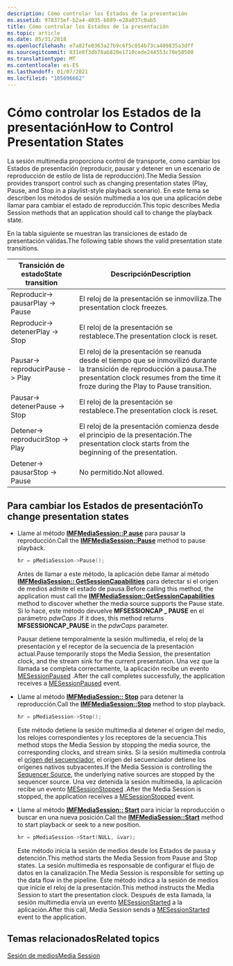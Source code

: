 ```yaml
---
description: Cómo controlar los Estados de la presentación
ms.assetid: 978373ef-b2a4-4035-b889-e28a037c0ab5
title: Cómo controlar los Estados de la presentación
ms.topic: article
ms.date: 05/31/2018
ms.openlocfilehash: e7a82fe0363a27b9c6f5c054b73ca409835a3dff
ms.sourcegitcommit: 831e8f3db78ab820e1710cede244553c70e50500
ms.translationtype: MT
ms.contentlocale: es-ES
ms.lasthandoff: 01/07/2021
ms.locfileid: "105696662"
---
```

# <a name="how-to-control-presentation-states"></a><span data-ttu-id="fc3be-103">Cómo controlar los Estados de la presentación</span><span class="sxs-lookup"><span data-stu-id="fc3be-103">How to Control Presentation States</span></span>

<span data-ttu-id="fc3be-104">La sesión multimedia proporciona control de transporte, como cambiar los Estados de presentación (reproducir, pausar y detener en un escenario de reproducción de estilo de lista de reproducción).</span><span class="sxs-lookup"><span data-stu-id="fc3be-104">The Media Session provides transport control such as changing presentation states (Play, Pause, and Stop in a playlist-style playback scenario).</span></span> <span data-ttu-id="fc3be-105">En este tema se describen los métodos de sesión multimedia a los que una aplicación debe llamar para cambiar el estado de reproducción.</span><span class="sxs-lookup"><span data-stu-id="fc3be-105">This topic describes Media Session methods that an application should call to change the playback state.</span></span>

<span data-ttu-id="fc3be-106">En la tabla siguiente se muestran las transiciones de estado de presentación válidas.</span><span class="sxs-lookup"><span data-stu-id="fc3be-106">The following table shows the valid presentation state transitions.</span></span>



| <span data-ttu-id="fc3be-107">Transición de estado</span><span class="sxs-lookup"><span data-stu-id="fc3be-107">State transition</span></span> | <span data-ttu-id="fc3be-108">Descripción</span><span class="sxs-lookup"><span data-stu-id="fc3be-108">Description</span></span>                                                                                |
|------------------|--------------------------------------------------------------------------------------------|
| <span data-ttu-id="fc3be-109">Reproducir-> pausar</span><span class="sxs-lookup"><span data-stu-id="fc3be-109">Play -> Pause</span></span> | <span data-ttu-id="fc3be-110">El reloj de la presentación se inmoviliza.</span><span class="sxs-lookup"><span data-stu-id="fc3be-110">The presentation clock freezes.</span></span>                                                            |
| <span data-ttu-id="fc3be-111">Reproducir-> detener</span><span class="sxs-lookup"><span data-stu-id="fc3be-111">Play -> Stop</span></span>  | <span data-ttu-id="fc3be-112">El reloj de la presentación se restablece.</span><span class="sxs-lookup"><span data-stu-id="fc3be-112">The presentation clock is reset.</span></span>                                                           |
| <span data-ttu-id="fc3be-113">Pausar-> reproducir</span><span class="sxs-lookup"><span data-stu-id="fc3be-113">Pause -> Play</span></span> | <span data-ttu-id="fc3be-114">El reloj de la presentación se reanuda desde el tiempo que se inmovilizó durante la transición de reproducción a pausa.</span><span class="sxs-lookup"><span data-stu-id="fc3be-114">The presentation clock resumes from the time it froze during the Play to Pause transition.</span></span> |
| <span data-ttu-id="fc3be-115">Pausar-> detener</span><span class="sxs-lookup"><span data-stu-id="fc3be-115">Pause -> Stop</span></span> | <span data-ttu-id="fc3be-116">El reloj de la presentación se restablece.</span><span class="sxs-lookup"><span data-stu-id="fc3be-116">The presentation clock is reset.</span></span>                                                           |
| <span data-ttu-id="fc3be-117">Detener-> reproducir</span><span class="sxs-lookup"><span data-stu-id="fc3be-117">Stop -> Play</span></span>  | <span data-ttu-id="fc3be-118">El reloj de la presentación comienza desde el principio de la presentación.</span><span class="sxs-lookup"><span data-stu-id="fc3be-118">The presentation clock starts from the beginning of the presentation.</span></span>                      |
| <span data-ttu-id="fc3be-119">Detener-> pausar</span><span class="sxs-lookup"><span data-stu-id="fc3be-119">Stop -> Pause</span></span> | <span data-ttu-id="fc3be-120">No permitido.</span><span class="sxs-lookup"><span data-stu-id="fc3be-120">Not allowed.</span></span>                                                                               |



 

## <a name="to-change-presentation-states"></a><span data-ttu-id="fc3be-121">Para cambiar los Estados de presentación</span><span class="sxs-lookup"><span data-stu-id="fc3be-121">To change presentation states</span></span>

-   <span data-ttu-id="fc3be-122">Llame al método [**IMFMediaSession::P ause**](/windows/desktop/api/mfidl/nf-mfidl-imfmediasession-pause) para pausar la reproducción.</span><span class="sxs-lookup"><span data-stu-id="fc3be-122">Call the [**IMFMediaSession::Pause**](/windows/desktop/api/mfidl/nf-mfidl-imfmediasession-pause) method to pause playback.</span></span>

    ```C++
    hr = pMediaSession->Pause();
    ```

    

    <span data-ttu-id="fc3be-123">Antes de llamar a este método, la aplicación debe llamar al método [**IMFMediaSession:: GetSessionCapabilities**](/windows/desktop/api/mfidl/nf-mfidl-imfmediasession-getsessioncapabilities) para detectar si el origen de medios admite el estado de pausa.</span><span class="sxs-lookup"><span data-stu-id="fc3be-123">Before calling this method, the application must call the [**IMFMediaSession::GetSessionCapabilities**](/windows/desktop/api/mfidl/nf-mfidl-imfmediasession-getsessioncapabilities) method to discover whether the media source supports the Pause state.</span></span> <span data-ttu-id="fc3be-124">Si lo hace, este método devuelve **MFSESSIONCAP \_ PAUSE** en el parámetro *pdwCaps* .</span><span class="sxs-lookup"><span data-stu-id="fc3be-124">If it does, this method returns **MFSESSIONCAP\_PAUSE** in the *pdwCaps* parameter.</span></span>

    <span data-ttu-id="fc3be-125">Pausar detiene temporalmente la sesión multimedia, el reloj de la presentación y el receptor de la secuencia de la presentación actual.</span><span class="sxs-lookup"><span data-stu-id="fc3be-125">Pause temporarily stops the Media Session, the presentation clock, and the stream sink for the current presentation.</span></span> <span data-ttu-id="fc3be-126">Una vez que la llamada se completa correctamente, la aplicación recibe un evento [MESessionPaused](mesessionpaused.md) .</span><span class="sxs-lookup"><span data-stu-id="fc3be-126">After the call completes successfully, the application receives a [MESessionPaused](mesessionpaused.md) event.</span></span>

-   <span data-ttu-id="fc3be-127">Llame al método [**IMFMediaSession:: Stop**](/windows/desktop/api/mfidl/nf-mfidl-imfmediasession-stop) para detener la reproducción.</span><span class="sxs-lookup"><span data-stu-id="fc3be-127">Call the [**IMFMediaSession::Stop**](/windows/desktop/api/mfidl/nf-mfidl-imfmediasession-stop) method to stop playback.</span></span>

    ```C++
    hr = pMediaSession->Stop();
    ```

    

    <span data-ttu-id="fc3be-128">Este método detiene la sesión multimedia al detener el origen del medio, los relojes correspondientes y los receptores de la secuencia.</span><span class="sxs-lookup"><span data-stu-id="fc3be-128">This method stops the Media Session by stopping the media source, the corresponding clocks, and stream sinks.</span></span> <span data-ttu-id="fc3be-129">Si la sesión multimedia controla el [origen del secuenciador](sequencer-source.md), el origen del secuenciador detiene los orígenes nativos subyacentes.</span><span class="sxs-lookup"><span data-stu-id="fc3be-129">If the Media Session is controlling the [Sequencer Source](sequencer-source.md), the underlying native sources are stopped by the sequencer source.</span></span> <span data-ttu-id="fc3be-130">Una vez detenida la sesión multimedia, la aplicación recibe un evento [MESessionStopped](mesessionstopped.md) .</span><span class="sxs-lookup"><span data-stu-id="fc3be-130">After the Media Session is stopped, the application receives a [MESessionStopped](mesessionstopped.md) event.</span></span>

-   <span data-ttu-id="fc3be-131">Llame al método [**IMFMediaSession:: Start**](/windows/desktop/api/mfidl/nf-mfidl-imfmediasession-start) para iniciar la reproducción o buscar en una nueva posición.</span><span class="sxs-lookup"><span data-stu-id="fc3be-131">Call the [**IMFMediaSession::Start**](/windows/desktop/api/mfidl/nf-mfidl-imfmediasession-start) method to start playback or seek to a new position.</span></span>

    ```C++
    hr = pMediaSession->Start(NULL, &var);
    ```

    

    <span data-ttu-id="fc3be-132">Este método inicia la sesión de medios desde los Estados de pausa y detención.</span><span class="sxs-lookup"><span data-stu-id="fc3be-132">This method starts the Media Session from Pause and Stop states.</span></span> <span data-ttu-id="fc3be-133">La sesión multimedia es responsable de configurar el flujo de datos en la canalización.</span><span class="sxs-lookup"><span data-stu-id="fc3be-133">The Media Session is responsible for setting up the data flow in the pipeline.</span></span> <span data-ttu-id="fc3be-134">Este método indica a la sesión de medios que inicie el reloj de la presentación.</span><span class="sxs-lookup"><span data-stu-id="fc3be-134">This method instructs the Media Session to start the presentation clock.</span></span> <span data-ttu-id="fc3be-135">Después de esta llamada, la sesión multimedia envía un evento [MESessionStarted](mesessionstarted.md) a la aplicación.</span><span class="sxs-lookup"><span data-stu-id="fc3be-135">After this call, Media Session sends a [MESessionStarted](mesessionstarted.md) event to the application.</span></span>

## <a name="related-topics"></a><span data-ttu-id="fc3be-136">Temas relacionados</span><span class="sxs-lookup"><span data-stu-id="fc3be-136">Related topics</span></span>

<dl> <dt>

[<span data-ttu-id="fc3be-137">Sesión de medios</span><span class="sxs-lookup"><span data-stu-id="fc3be-137">Media Session</span></span>](media-session.md)
</dt> </dl>

 

 



